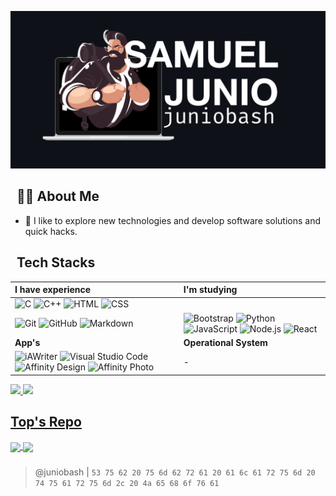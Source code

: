 ![Software Engineer & Web Developer](assets/profile.png)

##  &nbsp; :man_technologist: About Me
 - :bison: I like to explore new technologies and develop software solutions and quick hacks.


## &nbsp; Tech Stacks
| **I have experience** |**I'm studying** |
| :--- | :--- |
|![C](https://img.shields.io/badge/-C-05122A?style=flat&logo=C&logoColor=A8B9CC) ![C++](https://img.shields.io/badge/-C++-05122A?style=flat&logo=C%2B%2B&logoColor=00599C) ![HTML](https://img.shields.io/badge/-HTML-05122A?style=flat&logo=HTML5) ![CSS](https://img.shields.io/badge/-CSS-05122A?style=flat&logo=CSS3&logoColor=1572B6)&nbsp;|
|![Git](https://img.shields.io/badge/-Git-05122A?style=flat&logo=git) ![GitHub](https://img.shields.io/badge/-GitHub-05122A?style=flat&logo=github) ![Markdown](https://img.shields.io/badge/-Markdown-05122A?style=flat&logo=markdown)| ![Bootstrap](https://img.shields.io/badge/-Bootstrap-05122A?style=flat&logo=bootstrap&logoColor=563D7C) ![Python](https://img.shields.io/badge/-Python-05122A?style=flat&logo=python) ![JavaScript](https://img.shields.io/badge/-JavaScript-05122A?style=flat&logo=javascript) ![Node.js](https://img.shields.io/badge/-Node.js-05122A?style=flat&logo=node.js) ![React](https://img.shields.io/badge/-React-05122A?style=flat&logo=react)|
| **App's** | **Operational System** |
|![iAWriter](https://img.shields.io/badge/-InDesign-05122A?style=flat&logo=adobe-indesign) ![Visual Studio Code](https://img.shields.io/badge/-Visual%20Studio%20Code-05122A?style=flat&logo=visual-studio-code&logoColor=007ACC) ![Affinity Design](https://img.shields.io/badge/-Illustrator-05122A?style=flat&logo=adobe-illustrator) ![Affinity Photo](https://img.shields.io/badge/-Photoshop-05122A?style=flat&logo=adobe-photoshop)| - |

<div>
<a href="https://github.com/juniobash">
<img height="120em" src="https://github-readme-stats.vercel.app/api/top-langs/?username=juniobash&langs_count=7&hide_border=true&layout=compact&theme=dark"/>
<img height="120em" src="https://github-readme-stats.vercel.app/api?username=juniobash&show_icons=true&hide_border=true&layout=compact&theme=dark&include_all_commits=true&count_private=true"/>
</div>

## Top's Repo

<a href="https://github.com/juniobash/completeProjects">
  <img height="120em" align="center" src="https://github-readme-stats.vercel.app/api/pin/?username=juniobash&repo=completeProjects&hide_border=true&theme=dark" />
</a>
<a href="https://github.com/juniobash/projectsUnderConstruction">
  <img height="120em" align="center" src="https://github-readme-stats.vercel.app/api/pin/?username=juniobash&repo=projectsUnderConstruction&hide_border=true&theme=dark" />
</a>

###
> @juniobash | `53 75 62 20 75 6d 62 72 61 20 61 6c 61 72 75 6d 20 74 75 61 72 75 6d 2c 20 4a 65 68 6f 76 61`